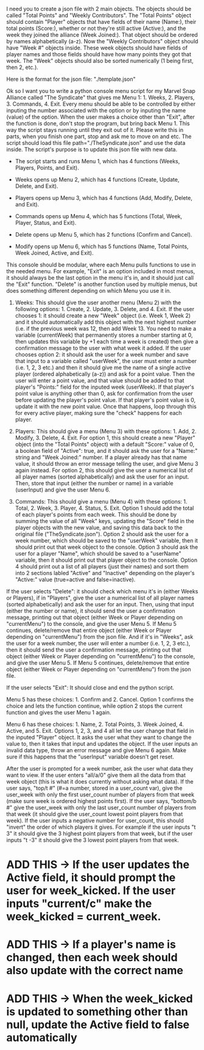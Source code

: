 I need you to create a json file with 2 main objects. The objects should be called "Total Points" and "Weekly Contributors". The "Total Points" object should contain "Player" objects that have fields of their name (Name:), their total points (Score:), whether or not they're still active (Active:), and the week they joined the alliance (Week Joined:). That object should be ordered by names alphabetically (a-z). Now the "Weekly Contributors" object should have "Week #" objects inside. These week objects should have fields of player names and those fields should have how many points they got that week. The "Week" objects should also be sorted numerically (1 being first, then 2, etc.).

Here is the format for the json file: "./template.json"

Ok so I want you to write a python console menu script for my Marvel Snap Alliance called "The Syndicate" that gives me Menu 1: 1. Weeks, 2. Players, 3. Commands, 4. Exit. Every menu should be able to be controlled by either inputing the number associated with the option or by inputing the name (value) of the option. When the user makes a choice other than "Exit", after the function is done, don't stop the program, but bring back Menu 1. This way the script stays running until they exit out of it. Please write this in parts, when you finish one part, stop and ask me to move on and etc. The script should load this file path="./TheSyndicate.json" and use the data inside. The script's purpose is to update this json file with new data.

- The script starts and runs Menu 1, which has 4 functions (Weeks, Players, Points, and Exit).

- Weeks opens up Menu 2, which has 4 functions (Create, Update, Delete, and Exit).

- Players opens up Menu 3, which has 4 functions (Add, Modify, Delete, and Exit).

- Commands opens up Menu 4, which has 5 functions (Total, Week, Player, Status, and Exit).

- Delete opens up Menu 5, which has 2 functions (Confirm and Cancel).

- Modify opens up Menu 6, which has 5 functions (Name, Total Points, Week Joined, Active, and Exit).

This console should be modular, where each Menu pulls functions to use in the needed menu. For example, "Exit" is an option included in most menus, it should always be the last option in the menu it's in, and it should just call the "Exit" function. "Delete" is another function used by multiple menus, but does something different depending on which Menu you use it in.

1. Weeks: This should give the user another menu (Menu 2) with the following options: 1. Create, 2. Update, 3. Delete, and 4. Exit. If the user chooses 1: it should create a new "Week" object (i.e. Week 1, Week 2) and it should automatically add this object with the next highest number (i.e. if the previous week was 12, then add Week 13. You need to make a variable (currentWeek) that permanently stores a number starting at 0, then updates this variable by +1 each time a week is created) then give a confirmation message to the user with what week it added. If the user chooses option 2: it should ask the user for a week number and save that input to a variable called "userWeek", the user must enter a number (i.e. 1, 2, 3 etc.) and then it should give me the name of a single active player (ordered alphabetically (a-z)) and ask for a point value. Then the user will enter a point value, and that value should be added to that player's "Points:" field for the inputed week (userWeek). If that player's point value is anything other than 0, ask for confirmation from the user before updating the player's point value. If that player's point value is 0, update it with the new point value. Once that happens, loop through this for every active player, making sure the "check" happens for each player.

2. Players: This should give a menu (Menu 3) with these options: 1. Add, 2. Modify, 3. Delete, 4. Exit. For option 1, this should create a new "Player" object (into the "Total Points" object) with a default "Score:" value of 0, a boolean field of "Active": true, and it should ask the user for a "Name:" string and "Week Joined:" number. If a player already has that name value, it should throw an error message telling the user, and give Menu 3 again instead. For option 2, this should give the user a numerical list of all player names (sorted alphabetically) and ask the user for an input. Then, store that input (either the number or name) in a variable (userInput) and give the user Menu 6.

3. Commands: This should give a menu (Menu 4) with these options: 1. Total, 2. Week, 3. Player, 4. Status, 5. Exit. Option 1 should add the total of each player's points from each week. This should be done by summing the value of all "Week" keys, updating the "Score" field in the player objects with the new value, and saving this data back to the original file ("TheSyndicate.json"). Option 2 should ask the user for a week number, which should be saved to the "userWeek" variable, then it should print out that week object to the console. Option 3 should ask the user for a player "Name", which should be saved to a "userName" variable, then it should print out that player object to the console. Option 4 should print out a list of all players (just their names) and sort them into 2 sections labled "Active" and "Inactive" depending on the player's "Active:" value (true=active and false=inactive).

If the user selects "Delete": it should check which menu it's in (either Weeks or Players), if in "Players", give the user a numerical list of all player names (sorted alphabetically) and ask the user for an input. Then, using that input (either the number or name), it should send the user a confirmation message, printing out that object (either Week or Player depending on "currentMenu") to the console, and give the user Menu 5. If Menu 5 continues, delete/remove that entire object (either Week or Player depending on "currentMenu") from the json file. And if it's in "Weeks", ask the user for a week number, the user will enter a number (i.e. 1, 2, 3 etc.), then it should send the user a confirmation message, printing out that object (either Week or Player depending on "currentMenu") to the console, and give the user Menu 5. If Menu 5 continues, delete/remove that entire object (either Week or Player depending on "currentMenu") from the json file.

If the user selects "Exit": It should close and end the python script.

Menu 5 has these choices: 1. Confirm and 2. Cancel. Option 1 confirms the choice and lets the function continue, while option 2 stops the current function and gives the user Menu 1 again.

Menu 6 has these choices: 1. Name, 2. Total Points, 3. Week Joined, 4. Active, and 5. Exit. Options 1, 2, 3, and 4 all let the user change that field in the inputed "Player" object. It asks the user what they want to change the value to, then it takes that input and updates the object. If the user inputs an invalid data type, throw an error message and give Menu 6 again. Make sure if this happens that the "userInput" variable doesn't get reset.

After the user is prompted for a week number, ask the user what data they want to view. If the user enters "all/a/0" give them all the data from that week object (this is what it does currently without asking what data). If the user says, "top/t #" (#=a number, stored in a user_count var), give the user_week with only the first user_count number of players from that week (make sure week is ordered highest points first). If the user says, "bottom/b #" give the user_week with only the last user_count number of players from that week (it should give the user_count lowest point players from that week). If the user inputs a negative number for user_count, this should "invert" the order of which players it gives. For example if the user inputs "t 3" it should give the 3 highest point players from that week, but if the user inputs "t -3" it should give the 3 lowest point players from that week.

# ADD THIS -> If the user updates the Active field, it should prompt the user for week_kicked. If the user inputs "current/c" make the week_kicked = current_week.

# ADD THIS -> If a player's name is changed, then each week should also update with the correct name

# ADD THIS -> When the week_kicked is updated to something other than null, update the Active field to false automatically
